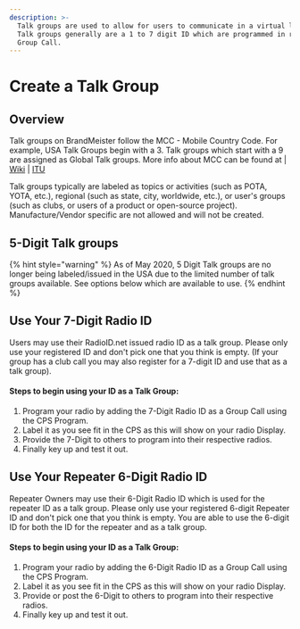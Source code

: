 ```yaml
---
description: >-
  Talk groups are used to allow for users to communicate in a virtual like room.
  Talk groups generally are a 1 to 7 digit ID which are programmed in radios as
  Group Call.
---
```


# Create a Talk Group

## Overview

Talk groups on BrandMeister follow the MCC - Mobile Country Code. For example, USA Talk Groups begin with a 3. Talk groups which start with a 9 are assigned as Global Talk groups. More info about MCC can be found at | [Wiki](https://en.wikipedia.org/wiki/Mobile_country_code) | [ITU](https://www.itu.int/rec/T-REC-E.212)

Talk groups typically are labeled as topics or activities (such as POTA, YOTA, etc.), regional (such as state, city, worldwide, etc.), or user's groups (such as clubs, or users of a product or open-source project). Manufacture/Vendor specific are not allowed and will not be created.&#x20;

## 5-Digit Talk groups

{% hint style="warning" %}
As of May 2020, 5 Digit Talk groups are no longer being labeled/issued in the USA due to the limited number of talk groups available. See options below which are available to use.
{% endhint %}

## Use Your 7-Digit Radio ID

Users may use their RadioID.net issued radio ID as a talk group. Please only use your registered ID and don't pick one that you think is empty. (If your group has a club call you may also register for a 7-digit ID and use that as a talk group).&#x20;

#### Steps to begin using your ID as a Talk Group:

1. Program your radio by adding the 7-Digit Radio ID as a Group Call using the CPS Program.
2. Label it as you see fit in the CPS as this will show on your radio Display.
3. Provide the 7-Digit to others to program into their respective radios.&#x20;
4. Finally key up and test it out.

## Use Your Repeater 6-Digit Radio ID

Repeater Owners may use their 6-Digit Radio ID which is used for the repeater ID as a talk group. Please only use your registered 6-digit Repeater ID and don't pick one that you think is empty. You are able to use the 6-digit ID for both the ID for the repeater and as a talk group.&#x20;

#### Steps to begin using your ID as a Talk Group:

1. Program your radio by adding the 6-Digit Radio ID as a Group Call using the CPS Program.
2. Label it as you see fit in the CPS as this will show on your radio Display.
3. Provide or post the 6-Digit to others to program into their respective radios.&#x20;
4. Finally key up and test it out.
